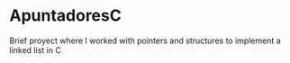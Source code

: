 # ApuntadoresC
Brief proyect where I worked with pointers and structures to implement a linked list in C
